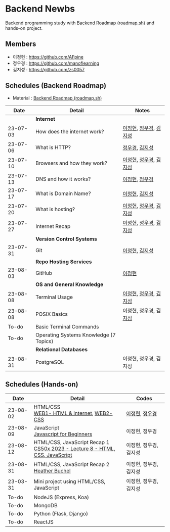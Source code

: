 # Backend Newbs

Backend programming study with [Backend Roadmap (roadmap.sh)](https://roadmap.sh/backend) and hands-on project.

## Members

- 이정현 : https://github.com/AFpine
- 정우경 : https://github.com/manoflearning
- 김지성 : https://github.com/zs0057

## Schedules (Backend Roadmap)
- Material : [Backend Roadmap (roadmap.sh)](https://roadmap.sh/backend)

| Date | Detail | Notes |
|------|--------|-------|
| | **Internet** | |
| 23-07-03 | How does the internet work? | [이정현](https://github.com/manoflearning/backend-newbs/blob/main/AFpine/How%20does%20the%20internet%20work%3F.md), [정우경](https://github.com/manoflearning/backend-newbs/blob/main/manoflearning/How%20does%20the%20internet%20work_%20-%20Google%20Docs.pdf), [김지성](https://github.com/manoflearning/backend-newbs/blob/main/Zs/How%20does%20Internet%20work.pdf) |
| 23-07-06 | What is HTTP? | [정우경](https://github.com/manoflearning/backend-newbs/blob/main/manoflearning/What%20is%20HTTP_%20-%20Google%20Docs.pdf), [김지성](https://github.com/manoflearning/backend-newbs/blob/main/Zs/What%20is%20HTTP.pdf) |
| 23-07-10 | Browsers and how they work? | [이정현](https://github.com/manoflearning/backend-newbs/blob/main/AFpine/Browsers%20and%20how%20they%20work%3F.md), [정우경](https://github.com/manoflearning/backend-newbs/blob/main/manoflearning/Browsers%20and%20how%20they%20work_%20-%20Google%20Docs.pdf), [김지성](https://github.com/manoflearning/backend-newbs/blob/main/Zs/How%20browsers%20work.pdf) |
| 23-07-13 | DNS and how it works? | [이정현](https://github.com/manoflearning/backend-newbs/blob/main/AFpine/DNS%20and%20how%20it%20works%3F.md), [정우경](https://github.com/manoflearning/backend-newbs/blob/main/manoflearning/DNS%20and%20how%20it%20works_%20-%20Google%20Docs.pdf) |
| 23-07-17 | What is Domain Name? | [이정현](https://github.com/manoflearning/backend-newbs/blob/main/AFpine/What%20is%20Domain%20Name%3F.md), [김지성](https://github.com/manoflearning/backend-newbs/blob/main/Zs/What%20is%20Domain%20Name%20a4118925eba444c1abebbe9815adb59c.pdf) |
| 23-07-20 | What is hosting? | [이정현](https://github.com/manoflearning/backend-newbs/blob/main/AFpine/What%20is%20Hosting%3F.md), [정우경](https://github.com/manoflearning/backend-newbs/blob/main/manoflearning/What%20is%20hosting_%20-%20Google%20Docs.pdf), [김지성](https://github.com/manoflearning/backend-newbs/blob/main/Zs/What%20is%20Web%20Hosting.pdf) |
| 23-07-27 | Internet Recap | [이정현](https://github.com/manoflearning/backend-newbs/blob/main/AFpine/Internet%20Review.md), [정우경](https://github.com/manoflearning/backend-newbs/blob/main/manoflearning/Review%20(230703%20~%20230720)%20-%20Google%20Docs.pdf), [김지성](https://github.com/manoflearning/backend-newbs/blob/main/Zs/Review.pdf) |
| | **Version Control Systems** | |
| 23-07-31 | Git | [이정현](https://github.com/manoflearning/backend-newbs/blob/main/AFpine/Git.md), [김지성](https://github.com/manoflearning/backend-newbs/blob/main/Zs/Git.pdf) |
| | **Repo Hosting Services** | |
| 23-08-03 | GitHub | [이정현](https://github.com/manoflearning/backend-newbs/blob/main/AFpine/GitHub.md) |
| | **OS and General Knowledge** | |
| 23-08-08 | Terminal Usage | [이정현](https://github.com/manoflearning/backend-newbs/blob/main/AFpine/Terminal%20Usage.md), [정우경](https://github.com/manoflearning/backend-newbs/blob/main/manoflearning/Terminal%20Usage%20-%20Google%20Docs.pdf), [김지성](https://github.com/manoflearning/backend-newbs/blob/main/Zs/Basic_Terminal_Usage.pdf) |
| 23-08-08 | POSIX Basics | [이정현](https://github.com/manoflearning/backend-newbs/blob/main/AFpine/POSIX.md), [정우경](https://github.com/manoflearning/backend-newbs/blob/main/manoflearning/POSIX%20Basics%20-%20Google%20Docs.pdf), [김지성](https://github.com/manoflearning/backend-newbs/blob/main/Zs/Posix%20Basics.pdf) |
| To-do | Basic Terminal Commands | |
| To-do | Operating Systems Knowledge (7 Topics) | |
| | **Relational Databases** | |
| 23-08-31 | PostgreSQL | 이정현, 정우경, 김지성 |

## Schedules (Hands-on)

| Date | Detail | Codes |
|------|--------|-------|
| 23-08-02 | HTML/CSS <br> [WEB1- HTML & Internet](https://www.youtube.com/playlist?list=PLuHgQVnccGMDZP7FJ_ZsUrdCGH68ppvPb), [WEB2-CSS](https://www.youtube.com/playlist?list=PLuHgQVnccGMAnWgUYiAW2cTzSBywFO75B) | [이정현](https://afpine.github.io/), [정우경](https://github.com/manoflearning/zombie) |
| 23-08-09 | JavaScript <br> [Javascript for Beginners](https://nomadcoders.co/javascript-for-beginners) | 이정현, 정우경 |
| 23-08-12 | HTML/CSS, JavaScript Recap 1 <br> [CS50x 2023 - Lecture 8 - HTML, CSS, JavaScript](https://www.youtube.com/live/alnzFK-4xMY?feature=share) | 이정현, 정우경, 김지성 |
| 23-08-31 | HTML/CSS, JavaScript Recap 2 <br> [Heather Buchel](https://heather-buchel.com/) | 이정현, 정우경, 김지성 |
| 23-03-31 | Mini project using HTML/CSS, JavaScript | 이정현, 정우경, 김지성 |
| To-do | NodeJS (Express, Koa) | |
| To-do | MongoDB | |
| To-do | Python (Flask, Django) | |
| To-do | ReactJS | |
